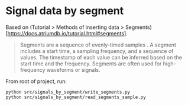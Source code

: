 # Signal data by segment

Based on (Tutorial > Methods of inserting data > Segments)[https://docs.atriumdb.io/tutorial.html#segments].

> Segments are a sequence of evenly-timed samples . A segment includes a start time, a sampling frequency, and a sequence of values. The timestamp of each value can be inferred based on the start time and the frequency.
Segments are often used for high-frequency waveforms or signals.

From root of project, run:
```
python src/signals_by_segment/write_segments.py
python src/signals_by_segment/read_segments_sample.py
```